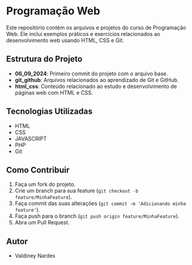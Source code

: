 # Programação Web

Este repositório contém os arquivos e projetos do curso de Programação Web. Ele inclui exemplos práticos e exercícios relacionados ao desenvolvimento web usando HTML, CSS e Git.

## Estrutura do Projeto

- **06_09_2024**: Primeiro commit do projeto com o arquivo base.
- **git_github**: Arquivos relacionados ao aprendizado de Git e GitHub.
- **html_css**: Conteúdo relacionado ao estudo e desenvolvimento de páginas web com HTML e CSS.

## Tecnologias Utilizadas

- HTML
- CSS
- JAVASCRIPT
- PHP
- Git

## Como Contribuir

1. Faça um fork do projeto.
2. Crie um branch para sua feature (`git checkout -b feature/MinhaFeature`).
3. Faça commit das suas alterações (`git commit -m 'Adicionando minha feature'`).
4. Faça push para o branch (`git push origin feature/MinhaFeature`).
5. Abra um Pull Request.

## Autor

- Valdiney Nardes
